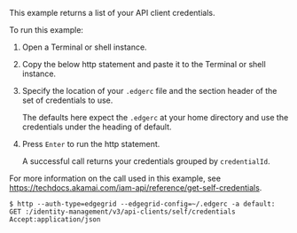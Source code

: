 This example returns a list of your API client credentials.

To run this example:

1. Open a Terminal or shell instance.

2. Copy the below http statement and paste it to the Terminal or shell instance.

3. Specify the location of your `.edgerc` file and the section header of the set of credentials to use.

   The defaults here expect the `.edgerc` at your home directory and use the credentials under the heading of default.

4. Press `Enter` to run the http statement.

   A successful call returns your credentials grouped by `credentialId`.

For more information on the call used in this example, see https://techdocs.akamai.com/iam-api/reference/get-self-credentials.

```
$ http --auth-type=edgegrid --edgegrid-config=~/.edgerc -a default: GET :/identity-management/v3/api-clients/self/credentials Accept:application/json
```
